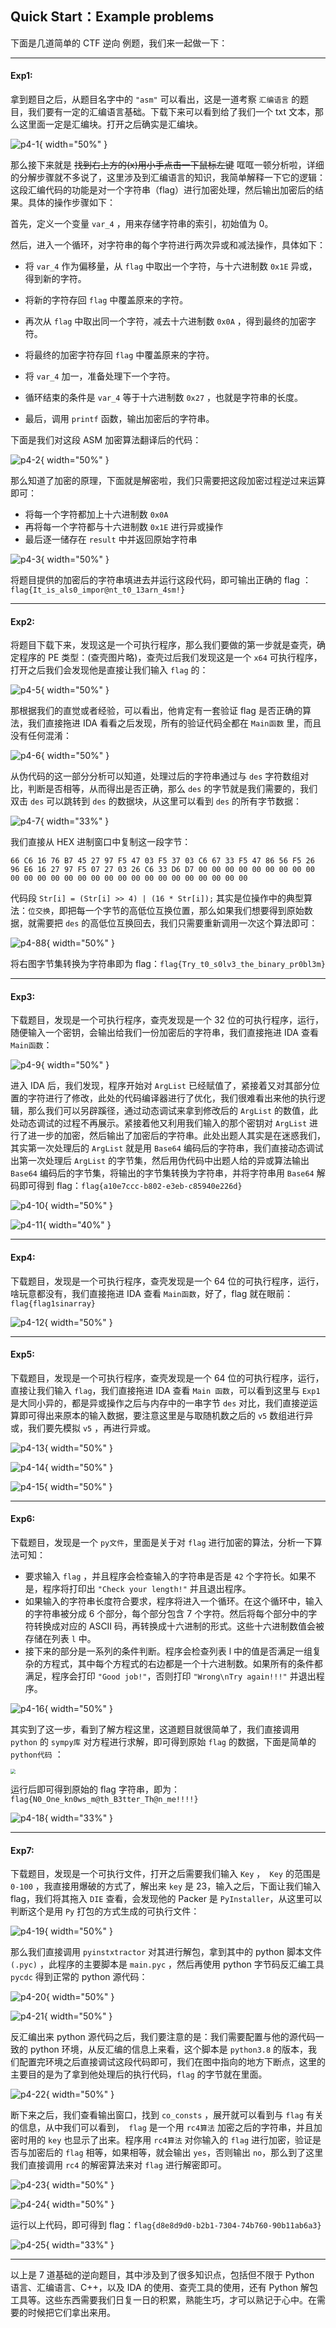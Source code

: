 ## Quick Start：Example problems

下面是几道简单的 CTF 逆向 例题，我们来一起做一下：

------

#### Exp1:

拿到题目之后，从题目名字中的 `"asm"` 可以看出，这是一道考察 `汇编语言` 的题目，我们要有一定的汇编语言基础。下载下来可以看到给了我们一个 txt 文本，那么这里面一定是汇编块。打开之后确实是汇编块。

![p4-1](.\Images\p4-1.png){ width="50%" }

那么接下来就是 ~~找到右上方的(x)用小手点击一下鼠标左键~~ 哐哐一顿分析啦，详细的分解步骤就不多说了，这里涉及到汇编语言的知识，我简单解释一下它的逻辑：这段汇编代码的功能是对一个字符串（flag）进行加密处理，然后输出加密后的结果。具体的操作步骤如下：

首先，定义一个变量 `var_4` ，用来存储字符串的索引，初始值为 0。

然后，进入一个循环，对字符串的每个字符进行两次异或和减法操作，具体如下：

- 将 `var_4` 作为偏移量，从 `flag` 中取出一个字符，与十六进制数 `0x1E` 异或，得到新的字符。

- 将新的字符存回 `flag` 中覆盖原来的字符。
- 再次从 `flag` 中取出同一个字符，减去十六进制数 `0x0A` ，得到最终的加密字符。
- 将最终的加密字符存回 `flag` 中覆盖原来的字符。
- 将 `var_4` 加一，准备处理下一个字符。
- 循环结束的条件是 `var_4` 等于十六进制数 `0x27` ，也就是字符串的长度。
- 最后，调用 `printf` 函数，输出加密后的字符串。

下面是我们对这段 ASM 加密算法翻译后的代码：

![p4-2](.\Images\p4-2.png){ width="50%" }

那么知道了加密的原理，下面就是解密啦，我们只需要把这段加密过程逆过来运算即可：

- 将每一个字符都加上十六进制数 `0x0A`
- 再将每一个字符都与十六进制数 `0x1E` 进行异或操作
- 最后逐一储存在 `result` 中并返回原始字符串

![p4-3](.\Images\p4-3.png){ width="50%" }

将题目提供的加密后的字符串填进去并运行这段代码，即可输出正确的 flag ：`flag{It_is_als0_impor@nt_t0_13arn_4sm!}`

------

#### Exp2:

将题目下载下来，发现这是一个可执行程序，那么我们要做的第一步就是查壳，确定程序的 PE 类型：(查壳图片略)，查壳过后我们发现这是一个 `x64` 可执行程序，打开之后我们会发现他是直接让我们输入 `flag` 的：

![p4-5](.\Images\p4-5.png){ width="50%" }

那根据我们的直觉或者经验，可以看出，他肯定有一套验证 flag 是否正确的算法，我们直接拖进 IDA 看看之后发现，所有的验证代码全都在 `Main函数` 里，而且没有任何混淆：

![p4-6](.\Images\p4-6.png){ width="50%" }

从伪代码的这一部分分析可以知道，处理过后的字符串通过与 `des` 字符数组对比，判断是否相等，从而得出是否正确，那么 `des` 的字节就是我们需要的，我们双击 `des` 可以跳转到 `des` 的数据块，从这里可以看到 `des` 的所有字节数据：

![p4-7](.\Images\p4-7.png){ width="33%" }

我们直接从 HEX 进制窗口中复制这一段字节：

`66 C6 16 76 B7 45 27 97 F5 47 03 F5 37 03 C6 67 33 F5 47 86 56 F5 26 96 E6 16 27 97 F5 07 27 03 26 C6 33 D6 D7 00 00 00 00 00 00 00 00 00 00 00 00 00 00 00 00 00 00 00 00 00 00 00 00 00 00 00`

代码段 `Str[i] = (Str[i] >> 4) | (16 * Str[i]);` 其实是位操作中的典型算法：`位交换`，即把每一个字节的高低位互换位置，那么如果我们想要得到原始数据，就需要把 `des` 的高低位互换回去，我们只需要重新调用一次这个算法即可：

![p4-88](.\Images\p4-8.png){ width="50%" }

将右图字节集转换为字符串即为 flag：`flag{Try_t0_s0lv3_the_binary_pr0bl3m}`

------

#### Exp3:

下载题目，发现是一个可执行程序，查壳发现是一个 32 位的可执行程序，运行，随便输入一个密钥，会输出给我们一份加密后的字符串，我们直接拖进 IDA 查看 `Main函数`：

![p4-9](.\Images\p4-9.png){ width="50%" }

进入 IDA 后，我们发现，程序开始对 `ArgList` 已经赋值了，紧接着又对其部分位置的字符进行了修改，此处的代码编译器进行了优化，我们很难看出来他的执行逻辑，那么我们可以另辟蹊径，通过动态调试来拿到修改后的 `ArgList` 的数值，此处动态调试的过程不再展示。紧接着他又利用我们输入的那个密钥对 `ArgList` 进行了进一步的加密，然后输出了加密后的字符串。此处出题人其实是在迷惑我们，其实第一次处理后的 `ArgList` 就是用 `Base64` 编码后的字符串，我们直接动态调试出第一次处理后 `ArgList` 的字节集，然后用伪代码中出题人给的异或算法输出 `Base64` 编码后的字节集，将输出的字节集转换为字符串，并将字符串用 `Base64` 解码即可得到 flag：`flag{a10e7ccc-b802-e3eb-c85940e226d}`

![p4-10](.\Images\p4-10.png){ width="50%" }

![p4-11](.\Images\p4-11.png){ width="40%" }

------

#### Exp4:

下载题目，发现是一个可执行程序，查壳发现是一个 64 位的可执行程序，运行，啥玩意都没有，我们直接拖进 IDA 查看 `Main函数`，好了，flag 就在眼前：`flag{flag1sinarray}`

![p4-12](.\Images\p4-12.png){ width="50%" }

------

#### Exp5:

下载题目，发现是一个可执行程序，查壳发现是一个 64 位的可执行程序，运行，直接让我们输入 `flag`，我们直接拖进 IDA 查看 `Main 函数`，可以看到这里与 `Exp1` 是大同小异的，都是异或操作之后与内存中的一串字节 `des` 对比，我们直接逆运算即可得出来原本的输入数据，要注意这里是与取随机数之后的 `v5` 数组进行异或，我们要先模拟 `v5` ，再进行异或。

![p4-13](.\Images\p4-13.png){ width="50%" }

![p4-14](.\Images\p4-14.png){ width="50%" }

![p4-15](.\Images\p4-15.png){ width="50%" }

------

#### Exp6:

下载题目，发现是一个 `py文件`，里面是关于对 `flag` 进行加密的算法，分析一下算法可知：

- 要求输入 `flag` ，并且程序会检查输入的字符串是否是 `42` 个字符长。如果不是，程序将打印出 `"Check your length!"` 并且退出程序。
- 如果输入的字符串长度符合要求，程序将进入一个循环。在这个循环中，输入的字符串被分成 6 个部分，每个部分包含 7 个字符。然后将每个部分中的字符转换成对应的 ASCII 码，再转换成十六进制的形式。这些十六进制数值会被存储在列表 `l` 中。
- 接下来的部分是一系列的条件判断。程序会检查列表 l 中的值是否满足一组复杂的方程式，其中每个方程式的右边都是一个十六进制数。如果所有的条件都满足，程序会打印 `"Good job!"`，否则打印 `"Wrong\nTry again!!!"` 并退出程序。

![p4-16](.\Images\p4-16.png){ width="50%" }

其实到了这一步，看到了解方程这里，这道题目就很简单了，我们直接调用 `python` 的 `sympy库` 对方程进行求解，即可得到原始 `flag` 的数据，下面是简单的 `python代码` ：

<img src= ".\Images\p4-17.png" style="zoom:50%;" > </img>

运行后即可得到原始的 flag 字符串，即为：`flag{N0_One_kn0ws_m@th_B3tter_Th@n_me!!!!}`

![p4-18](.\Images\p4-18.png){ width="33%" }

------

#### Exp7:

下载题目，发现是一个可执行文件，打开之后需要我们输入 `Key` ，` Key` 的范围是 ` 0-100` ，我直接用爆破的方式了，解出来 `key` 是 23，输入之后，下面让我们输入 flag，我们将其拖入 `DIE` 查看，会发现他的 Packer 是 `PyInstaller`，从这里可以判断这个是用 `Py` 打包的方式生成的可执行文件：

![p4-19](.\Images\p4-19.png){ width="50%" }

那么我们直接调用 `pyinstxtractor` 对其进行解包，拿到其中的 python 脚本文件 `(.pyc)` ，此程序的主要脚本是 `main.pyc` ，然后再使用 python 字节码反汇编工具 `pycdc` 得到正常的 python 源代码：

![p4-20](.\Images\p4-20.png){ width="50%" }

![p4-21](.\Images\p4-21.png){ width="50%" }

反汇编出来 python 源代码之后，我们要注意的是：我们需要配置与他的源代码一致的 python 环境，从反汇编的信息上来看，这个脚本是 `python3.8` 的版本，我们配置完环境之后直接调试这段代码即可，我们在图中指向的地方下断点，这里的主要目的是为了拿到他处理后的执行代码，`flag` 的字节就在里面。

![p4-22](.\Images\p4-22.png){ width="50%" }

断下来之后，我们查看输出窗口，找到 `co_consts` ，展开就可以看到与 `flag` 有关的信息，从中我们可以看到，` flag` 是一个用 `rc4算法` 加密之后的字符串，并且加密时用的 `key` 也显示了出来。程序用 `rc4算法` 对你输入的 `flag` 进行加密，验证是否与加密后的 `flag` 相等，如果相等，就会输出 `yes`，否则输出 `no`，那么到了这里我们直接调用 `rc4` 的解密算法来对 `flag` 进行解密即可。

![p4-23](.\Images\p4-23.png){ width="50%" }

![p4-24](.\Images\p4-24.png){ width="50%" }

运行以上代码，即可得到 flag：`flag{d8e8d9d0-b2b1-7304-74b760-90b11ab6a3}`

![p4-25](.\Images\p4-25.png){ width="33%" }

------

以上是 7 道基础的逆向题目，其中涉及到了很多知识点，包括但不限于 Python 语言、汇编语言、C++，以及 IDA 的使用、查壳工具的使用，还有 Python 解包工具等。这些东西需要我们日复一日的积累，熟能生巧，才可以熟记于心中。在需要的时候把它们拿出来用。